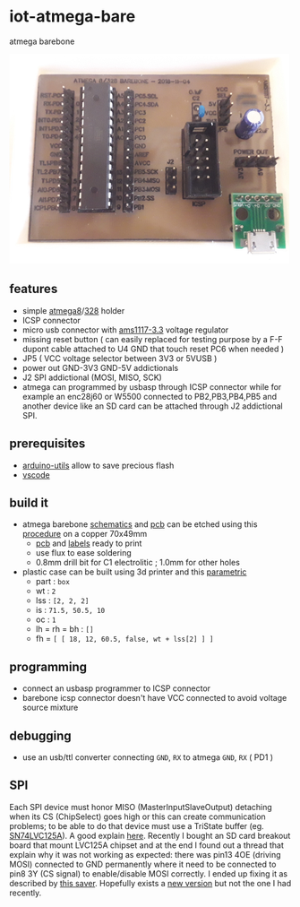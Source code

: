 # iot-atmega-bare

atmega barebone

<img src="doc/20181104_113305x.jpg" width=500/>

## features

- simple [atmega8](https://www.microchip.com/wwwproducts/en/ATmega8)/[328](https://www.microchip.com/wwwproducts/en/ATmega328) holder
- ICSP connector
- micro usb connector with [ams1117-3.3](http://www.advanced-monolithic.com/pdf/ds1117.pdf) voltage regulator
- missing reset button ( can easily replaced for testing purpose by a F-F dupont cable attached to U4 GND that touch reset PC6 when needed )
- JP5 ( VCC voltage selector between 3V3 or 5VUSB )
- power out GND-3V3 GND-5V addictionals
- J2 SPI addictional (MOSI, MISO, SCK)
- atmega can programmed by usbasp through ICSP connector while for example an enc28j60 or W5500 connected to PB2,PB3,PB4,PB5 and another device like an SD card can be attached through J2 addictional SPI.

## prerequisites

- [arduino-utils](https://github.com/devel0/iot-arduino-utils) allow to save precious flash
- [vscode](https://github.com/devel0/knowledge/blob/master/electronics/vscode-arduino.md)

## build it

- atmega barebone [schematics](https://easyeda.com/editor#id=36a8af576a884b809b451cad653df65e) and [pcb](https://easyeda.com/editor#id=20225a3eb23b4056ba70d404b958c17d) can be etched using this [procedure](https://github.com/devel0/knowledge/blob/master/electronics/pcb-etching.md) on a copper 70x49mm
  - [pcb](doc/pcb.pdf) and [labels](doc/labels.pdf) ready to print
  - use flux to ease soldering
  - 0.8mm drill bit for C1 electrolitic ; 1.0mm for other holes  
- plastic case can be built using 3d printer and this [parametric](https://www.thingiverse.com/thing:3182923)
  - part : `box`
  - wt : `2`
  - lss : `[2, 2, 2]`
  - is : `71.5, 50.5, 10`
  - oc : `1`
  - lh = rh = bh : `[]`
  - fh = `[ [ 18, 12, 60.5, false, wt + lss[2] ] ]`

## programming

- connect an usbasp programmer to ICSP connector
- barebone icsp connector doesn't have VCC connected to avoid voltage source mixture

## debugging

- use an usb/ttl converter connecting `GND`, `RX` to atmega `GND`, `RX` ( PD1 )

## SPI

Each SPI device must honor MISO (MasterInputSlaveOutput) detaching when its CS (ChipSelect) goes high or this can create communication problems; to be able to do that device must use a TriState buffer (eg. [SN74LVC125A](http://www.ti.com/lit/ds/symlink/sn74lvc125a.pdf)). A good explain [here](https://www.dorkbotpdx.org/blog/paul/better_spi_bus_design_in_3_steps).
Recently I bought an SD card breakout board that mount LVC125A chipset and at the end I found out a thread that explain why it was not working as expected: there was pin13 4OE (driving MOSI) connected to GND permanently where it need to be connected to pin8 3Y (CS signal) to enable/disable MOSI correctly. I ended up fixing it as described by [this saver](http://forum.arduino.cc/index.php?topic=360718.msg2942160#msg2942160). Hopefully exists a [new version](https://forum.arduino.cc/index.php?topic=360325.msg2942982#msg2942982) but not the one I had recently.
